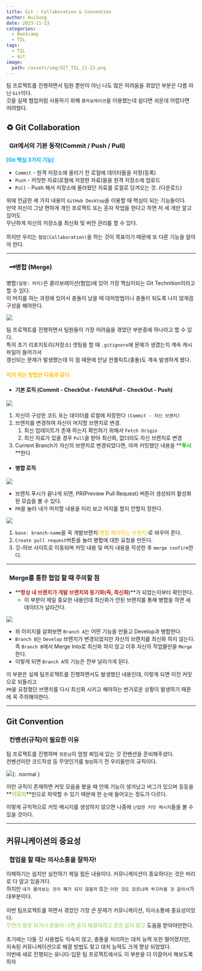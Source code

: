 ```yaml
---
title: Git - Collaboration & Convention
author: HuiSung
date: 2023-11-23
categories: 
  - Bootcamp
  - TIL
tags:
  - TIL
  - Git
image:
  path: /assets/img/GIT_TIL_11-23.png
---
```


팀 프로젝트를 진행하면서 팀원 뿐만이 아닌 나도 많은 어려움을 겪었던 부분은 다름 아닌 `Git`이다.<br>
깃을 실제 협업처럼 사용하기 위해 `콜라보레이션`을 이용했는데 쉽다면 쉬운데 어렵다면 어려웠다.

## ♻️ Git Collaboration

### <mark style="background: #FFB8EBA6;"></mark>&nbsp; Git에서의 기본 동작(Commit / Push / Pull)

**<span style="font-weight:bold; color:#00b0f0">[Git 핵심 3가지 기능]</span>**
- `Commit` - 원격 저장소에 올리기 전 로컬에 데이터들을 저장(등록)
- `Push` - 커밋한 자료(로컬에 저장한 자료)들을 원격 저장소에 업로드
- `Pull` - Push 해서 저장소에 올라왔던 자료를 로컬로 당겨오는 것. (다운로드)<br>

위에 언급한 세 가지 내용이 `GitHub Desktop`을 이용할 때 핵심이 되는 기능들이다.<br>
만약 자신이 그냥 편하게 개인 프로젝트 또는 혼자 작업을 한다고 하면 저 세 개만 알고 있어도<br>
무난하게 자신의 저장소를 최신화 및 버전 관리를 할 수 있다.<br><br>
하지만 우리는 `협업(Collaboration)`을 하는 것이 목표이기 때문에 또 다른 기능을 알아야 한다.

---

### <mark style="background: #FFB8EBA6;"></mark>&nbsp; 🗝️병합 (Merge)
병합`(일명: 머지)`은 콜라보레이션(협업)에 있어 가장 핵심이되는 Git Technition이라고 할 수 있다.<br>
이 머지를 하는 과정에 있어서 충돌이 났을 때 대처방법이나 충돌이 되도록 나지 않게끔 구성을 해야한다. 

![](https://i.imgur.com/OVVxAr5.png)

팀 프로젝트를 진행하면서 팀원들이 가장 어려움을 겪었던 부분중에 하나라고 할 수 있다.<br>
특히 초기 리포지토리(저장소) 셋팅을 할 때 `.gitignore`에 문제가 생겼는지 계속 캐시파일이 들어가서<br>
갱신되는 문제가 발생했는데 이 점 때문에 안날 컨플릭트(충돌)도 계속 발생하게 됐다.
<br>
#### <span style="color:#ffc000">머지 하는 방법은 다음과 같다.</span>
- #### 기본 로직 (Commit - CheckOut - Fetch&Pull - CheckOut - Push)

![](https://i.imgur.com/oc5KL7t.png)

1. 자신이 구성한 코드 또는 데이터를 로컬에 저장한다 `(Commit - 자신 브랜치)`
2. 브랜치를 변경하여 자신이 머지할 브랜치로 변경.
	1. 최신 업데이트가 존재 하는지 확인하기 위해서 `Fetch Origin`
	2. 최신 자료가 있을 경우 `Pull`을 받아 최신화, 없더라도 자신 브랜치로 변경
3. Current Branch가 자신의 브랜치로 변경되었다면, 아까 커밋했던 내용을 **<span style="font-weight:bold; color:#00c000">푸시</span>**한다.

- #### 병합 로직

![](https://i.imgur.com/HPTARx0.png)

- 브랜치 푸시가 끝나게 되면, PR(Preview Pull Request) 버튼이 생성되어 활성화 된 모습을 볼 수 있다.
- `PR`을 눌러 내가 머지할 내용을 미리 보고 머지를 할지 안할지 정한다.

![](https://i.imgur.com/ovKx2a7.png)

1. `base: branch-name`을 꼭 개발브랜치<span style="color:#ffc000">(병합 해야하는 브랜치)</span>로 바꾸어 준다.
2. `Create pull request`버튼을 눌러 병합에 대한 요청을 만든다.
3. 깃-허브 사이트로 이동되며 커밋 내용 및 머지 내용을 작성한 후 `merge confirm`한다.

---

### <mark style="background: #FFB8EBA6;"></mark>&nbsp; Merge를 통한 협업 할 때 주의할 점

- **<span style="font-weight:bold; color:#b92727">항상 내 브랜치가 개발 브랜치와 동기화(즉, 최신화)</span>**가 되었는지부터 확인한다.
	- 이 부분이 제일 중요한 내용인데 최신화가 안된 브랜치를 통해 병합을 하면 새 데이터가 날라간다.

![](https://i.imgur.com/Jq4vbP3.png)

- 위 이미지를 살펴보면 `Branch A`는 어떤 기능을 만들고 Develop과 병합한다.
- `Branch B`는 `Develop` 브랜치가 변경되었지만 자신의 브랜치를 최신화 하지 않는다.<br>
  즉 `Branch B`에서 Merge Into로 최신화 하지 않고 이후 자신의 작업물만을 `Merge`한다.
- 이렇게 되면 `Branch A`의 기능은 전부 날라가게 된다.

이 부분은 실제 팀프로젝트를 진행하면서도 발생했던 내용인데, 이렇게 되면 이전 커밋으로 되돌리고<br>
`PR`을 요청했던 브랜치를 다시 최신화 시키고 해야하는 번거로운 상황이 발생하기 때문에 꼭 주의해야한다.

--- 

## Git Convention
### <mark style="background: #FFB8EBA6;"></mark>&nbsp; 컨벤션(규칙)이 필요한 이유

팀 프로젝트를 진행하며 `정훈님`이 엄청 짜임새 있는 깃 컨벤션을 준비해주셨다.<br>
컨벤션이란 코드작성 등 무엇인가를 `협업`하기 전 우리들만의 규칙이다.

![](https://i.imgur.com/qoqvSf5.png){: .normal }<br>

이런 규칙이 존재하면 커밋 모음을 봤을 때 언제 기능이 생겨났고 버그가 있으며 등등을<br>
**<span style="font-weight:bold; color:#92d050">이모지</span>**만으로 파악할 수 있기 때문에 한 눈에 들어오는 정도가 다르다.

이렇게 규칙적으로 커밋 메시지를 생성하지 않으면 나중에 `난잡한 커밋 메시지`들을 볼 수 있을 것이다.<br>

---

## 커뮤니케이션의 중요성
### <mark style="background: #FFB8EBA6;"></mark>&nbsp; 협업을 할 때는 의사소통을 잘하자!
이해하기는 쉽지만 실천하기 제일 힘든 내용이다. 커뮤니케이션이 중요하다는 것은 머리로 다 알고 있을거다.<br>
하지만 `내가 물어보는 것이 폐가 되지 않을까` 또는 `이런 것도 모르냐며 부끄러울 것 같아서`가 대부분이다.<br>
<br>
이번 팀프로젝트를 하면서 겪었던 가장 큰 문제가 커뮤니케이션, 의사소통에 중요성이었다.<br>
<span style="color:#92d050">무언가 잘못 되거나 충돌이 나면 혼자 해결하려고 끙끙 앓지 말고</span> 도움을 받아야만한다.<br>
<br>
초기에는 다들 깃 사용법도 익숙치 않고, 충돌을 처리하는 대처 능력 또한 떨어졌지만,<br>
지속된 커뮤니케이션으로 해결 방법도 찾고 대처 능력도 크게 향상 되었었다.
<br>
이번에 새로 진행되는 유니티-입문 팀 프로젝트에서도 이 부분을 더 이끌어서 해보도록 하자